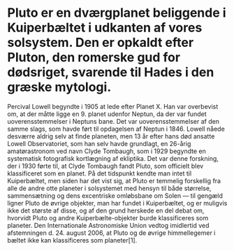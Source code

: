 # Pluto er en dværgplanet beliggende i Kuiperbæltet i udkanten af vores solsystem. Den er opkaldt efter Pluton, den romerske gud for dødsriget, svarende til Hades i den græske mytologi.

Percival Lowell begyndte i 1905 at lede efter Planet X. Han var overbevist om, at der måtte ligge en 9. planet udenfor Neptun, da der var fundet uoverensstemmelser i Neptuns bane. Det var uoverensstemmelser af den samme slags, som havde ført til opdagelsen af Neptun i 1846. Lowell nåede desværre aldrig selv at finde planeten, men 13 år efter hans død ansatte Lowell Observatoriet, som han selv havde grundlagt, en 26-årig amatørastronom ved navn Clyde Tombaugh, som i 1929 begyndte en systematisk fotografisk kortlægning af ekliptika. Det var denne forskning, der i 1930 førte til, at Clyde Tombaugh fandt Pluto, som officielt blev klassificeret som en planet. På det tidspunkt kendte man intet til Kuiperbæltet, men siden har det vist sig, at Pluto er temmelig forskellig fra alle de andre otte planeter i solsystemet med hensyn til både størrelse, sammensætning og dens excentriske omløbsbane om Solen — til gengæld ligner Pluto de øvrige objekter, man har fundet i Kuiperbæltet, og er muligvis ikke det største af disse, og af den grund herskede en del debat om, hvorvidt Pluto og andre Kuiperbælte-objekter burde klassificeres som planeter. Den Internationale Astronomiske Union vedtog imidlertid ved afstemningen d. 24. august 2006, at Pluto og de øvrige himmellegemer i bæltet ikke kan klassificeres som planeter[1].